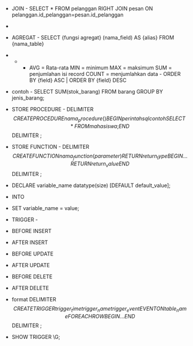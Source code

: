 - JOIN - SELECT * FROM pelanggan RIGHT JOIN pesan ON pelanggan.id_pelanggan=pesan.id_pelanggan
-
- AGREGAT - SELECT {fungsi agregat} (nama_field) AS {alias} FROM {nama_table}
- - - AVG = Rata-rata MIN = minimum MAX = maksimum SUM = penjumlahan isi record COUNT = menjumlahkan data - ORDER BY {field} ASC | ORDER BY {field} DESC
- contoh - SELECT SUM(stok_barang) FROM barang GROUP BY jenis_barang;

- STORE PROCEDURE -
DELIMITER $$
CREATE PROCEDURE nama_procedure()
BEGIN
	{perintah sql contoh SELECT * FROM mahasiswa;}
END $$
DELIMITER ;
- STORE FUNCTION -
DELIMITER $$
CREATE FUNCTION nama_function(parameter)
RETURN return_type
BEGIN
	...
RETURN return_value
END$$
DELIMITER ;

- DECLARE variable_name datatype(size) [DEFAULT default_value];
- INTO
- SET variable_name = value;

- TRIGGER -
- BEFORE INSERT
- AFTER INSERT
- BEFORE UPDATE
- AFTER UPDATE
- BEFORE DELETE
- AFTER DELETE
- format
DELIMITER $$
CREATE TRIGGER trigger_time trigger_name trigger_event
EVENT ON table_name
FOR EACH ROW
BEGIN
...
END$$
DELIMITER ;
- SHOW TRIGGER \G;
